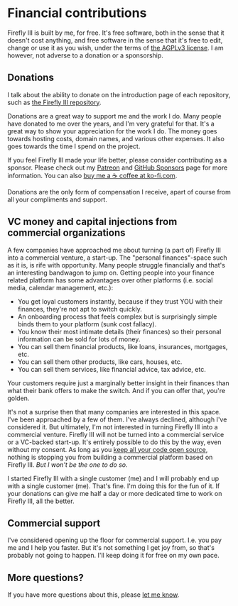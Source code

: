 # Financial contributions

Firefly III is built by me, for free. It's free software, both in the sense that it doesn't cost anything, and free software in the sense that it's free to edit, change or use it as you wish, under the terms of [the AGPLv3 license](license.md). I am however, not adverse to a donation or a sponsorship.

## Donations

I talk about the ability to donate on the introduction page of each repository, such as [the Firefly III repository](https://github.com/firefly-iii/firefly-iii/).

Donations are a great way to support me and the work I do. Many people have donated to me over the years, and I'm very grateful for that. It's a great way to show your appreciation for the work I do. The money goes towards hosting costs, domain names, and various other expenses. It also goes towards the time I spend on the project. 

If you feel Firefly III made your life better, please consider contributing as a sponsor. Please check out my [Patreon](https://www.patreon.com/jc5) and [GitHub Sponsors](https://github.com/sponsors/JC5) page for more information. You can also [buy me a ☕️ coffee at ko-fi.com](https://ko-fi.com/Q5Q5R4SH1). 

Donations are the only form of compensation I receive, apart of course from all your compliments and support. 

## VC money and capital injections from commercial organizations

A few companies have approached me about turning (a part of) Firefly III into a commercial venture, a start-up. The "personal finances"-space such as it is, is rife with opportunity. Many people struggle financially and that's an interesting bandwagon to jump on. Getting people into your finance related platform has some advantages over other platforms (i.e. social media, calendar management, etc.):

- You get loyal customers instantly, because if they trust YOU with their finances, they're not apt to switch quickly.
- An onboarding process that feels complex but is surprisingly simple binds them to your platform (sunk cost fallacy).
- You know their most intimate details (their finances) so their personal information can be sold for lots of money.
- You can sell them financial products, like loans, insurances, mortgages, etc.
- You can sell them other products, like cars, houses, etc.
- You can sell them services, like financial advice, tax advice, etc.

Your customers require just a marginally better insight in their finances than what their bank offers to make the switch. And if you can offer that, you're golden.

It's not a surprise then that many companies are interested in this space. I've been approached by a few of them. I've always declined, although I've considered it. But ultimately, I'm not interested in turning Firefly III into a commercial venture. Firefly III will not be turned into a commercial service or a VC-backed start-up. It's entirely possible to do this by the way, even without my consent. As long as you [keep all your code open source](license.md), nothing is stopping you from building a commercial platform based on Firefly III. *But I won't be the one to do so.*

I started Firefly III with a single customer (me) and I will probably end up with a single customer (me). That's fine. I'm doing this for the fun of it. If your donations can give me half a day or more dedicated time to work on Firefly III, all the better. 

## Commercial support

I've considered opening up the floor for commercial support. I.e. you pay me and I help you faster. But it's not something I get joy from, so that's probably not going to happen. I'll keep doing it for free on my own pace.

## More questions?

If you have more questions about this, please [let me know](../support.md).

